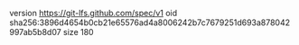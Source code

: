 version https://git-lfs.github.com/spec/v1
oid sha256:3896d4654b0cb21e65576ad4a8006242b7c7679251d693a878042997ab5b8d07
size 180
